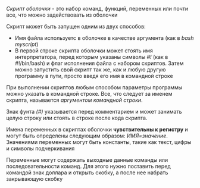 _Скрипт оболочки_ - это набор команд, функций, переменных или почти все, что можно задействовать из оболочки  
  
Скрипт может быть запущен одним из двух способов:  
* Имя файла используетс в оболочке в качестве аргумента (как в _bash myscript_)  
* В первой строке скрипта оболочки может стоять имя интерпретатора, перед которым указаны символы _#!_ (как в #!/bin/bash) и флаг исполнения файла с набором скриптов. Затем можно запустить свой скрипт так же, как и любую другую программу в пути, просто введя его имя в командной строке  
  
При выполнении скриптов любым способом параметры программы можно указать в командной строке. Все, что следует за именем скрипта, называется _аргументом командной строки_.  
  
Знак фунта _(#)_ указывается перед комментарием и может занимать целую строку или стоять в строке после кода скрипта.  
  
Имена переменных в скриптах оболочки **чувствительны к регистру** и могут быть определены следующим образом: _ИМЯ=значение_. Значениями переменных могут быть константы, такие как текст, цифры и символы подчеркивания  
  
Переменные могут содержать выходные данные команды или последовательности команд. Для этого нужно поставить перед командой знак доллара и открыть скобку, а после нее набрать закрывающую скобку